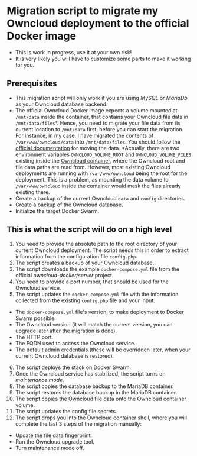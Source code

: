 # Migration script to migrate my Owncloud deployment to the official Docker image

* This is work in progress, use it at your own risk!
* It is very likely you will have to customize some parts to make it working for you.

## Prerequisites

- This migration script will only work if you are using *MySQL* or *MariaDb* as your Owncloud database backend.
- The official Owncloud Docker image expects a volume mounted at `/mnt/data` inside the container, that contains your Owncloud file data in `/mnt/data/files`*. Hence, you need to migrate your file data from its current location to `/mnt/data` first, before you can start the migration. For instance, in my case, I have migrated the contents of `/var/www/owncloud/data` into `/mnt/data/files`. You should follow the [official documentation](https://doc.owncloud.com/server/admin_manual/maintenance/manually-moving-data-folders.html) for moving the data.
  *Actually, there are two environment variables `OWNCLOUD_VOLUME_ROOT` and `OWNCLOUD_VOLUME_FILES` existing inside the [Owncloud container](https://github.com/owncloud-docker/base/blob/master/rootfs/etc/entrypoint.d/50-folders.sh), where the Owncloud root and file data paths are read from. However, most existing Owncloud deployments are running with `/var/www/owncloud` being the root for the deployment. This is a problem, as mounting the data volume to `/var/www/owncloud` inside the container would mask the files already existing there.
- Create a backup of the current Owncloud `data` and `config` directories.
- Create a backup of the Owncloud database.
- Initialize the target Docker Swarm.

## This is what the script will do on a high level

01. You need to provide the absolute path to the root directory of your current Owncloud deployment. The script needs this in order to extract information from the configuration file `config.php`.
02. The script creates a backup of your Owncloud database.
03. The script downloads the example `docker-compose.yml` file from the official *owncloud-docker/server* project.
04. You need to provide a port number, that should be used for the Owncloud service.
05. The script updates the `docker-compose.yml` file with the information collected from the existing `config.php` file and your input:
  - The `docker-compose.yml` file's version, to make deployment to Docker Swarm possible.
  - The Owncloud version (it will match the current version, you can upgrade later after the migration is done).
  - The HTTP port.
  - The FQDN used to access the Owncloud service.
  - The default admin credentials (these will be overridden later, when your current Owncloud database is restored).
06. The script deploys the stack on Docker Swarm.
07. Once the Owncloud service has stabilized, the script turns on *maintenance mode*.
08. The script copies the database backup to the MariaDB container.
09. The script restores the database backup in the MariaDB container.
10. The script copies the Owncloud file data onto the Owncloud container volume.
11. The script updates the config file secrets.
12. The script drops you into the Owncloud container shell, where you will complete the last 3 steps of the migration manually:
  - Update the file data fingerprint.
  - Run the Owncloud upgrade tool.
  - Turn maintenance mode off.